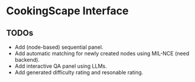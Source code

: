 # CookingScape Interface

## TODOs

* Add (node-based) sequential panel.
* Add automatic matching for newly created nodes using MIL-NCE (need backend).
* Add interactive QA panel using LLMs.
* Add generated difficulty rating and resonable rating.